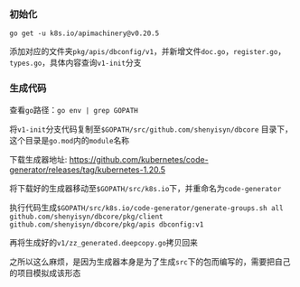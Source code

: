 ### 初始化

`go get -u k8s.io/apimachinery@v0.20.5`

添加对应的文件夹`pkg/apis/dbconfig/v1`，并新增文件`doc.go`，`register.go`，`types.go`，具体内容查询`v1-init`分支

### 生成代码

查看`go`路径：`go env | grep GOPATH`

将`v1-init`分支代码复制至`$GOPATH/src/github.com/shenyisyn/dbcore` 目录下，这个目录是`go.mod`内的`module`名称

下载生成器地址: https://github.com/kubernetes/code-generator/releases/tag/kubernetes-1.20.5

将下载好的生成器移动至`$GOPATH/src/k8s.io`下，并重命名为`code-generator`

执行代码生成`$GOPATH/src/k8s.io/code-generator/generate-groups.sh all  github.com/shenyisyn/dbcore/pkg/client github.com/shenyisyn/dbcore/pkg/apis dbconfig:v1`



再将生成好的`v1/zz_generated.deepcopy.go`拷贝回来

之所以这么麻烦，是因为生成器本身是为了生成`src`下的包而编写的，需要把自己的项目模拟成该形态


